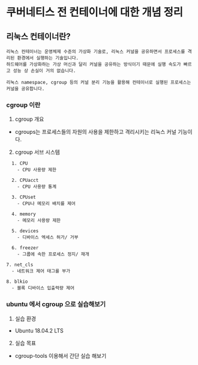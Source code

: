 # 쿠버네티스 전 컨테이너에 대한 개념 정리




## 리눅스 컨테이너란?
```
리눅스 컨테이너는 운영체제 수준의 가상화 기술로, 리눅스 커널을 공유하면서 프로세스를 격리된 환경에서 실행하는 기술입니다.
하드웨어를 가상화하는 가상 머신과 달리 커널을 공유하는 방식이기 때문에 실행 속도가 빠르고 성능 상 손실이 거의 없습니다.

리눅스 namespace, cgroup 등의 커널 분리 기능을 활용해 컨테이너로 실행된 프로세스는 커널을 공유합니다.
```



### cgroup 이란
1. cgroup 개요 
  - cgroups는 프로세스들의 자원의 사용을 제한하고 격리시키는 리눅스 커널 기능이다.
  
2. cgroup 서브 시스템
```
  1. CPU
    - CPU 사용량 제한

  2. CPUacct
    - CPU 사용량 통계

  3. CPUset
    - CPU나 메모리 배치를 제어

  4. memory 
    - 메모리 사용량 제한

  5. devices
    - 디바이스 엑세스 허가/ 거부

  6. freezer
    - 그룹에 속한 프로세스 정지/ 재개
  
7. net_cls
  - 네트워크 제어 태그를 부가

8. blkio
  - 블록 디바이스 입출력량 제어
 ```
 
 ### ubuntu 에서 cgroup 으로 실습해보기
 1. 실습 환경 
  - Ubuntu 18.04.2 LTS
  
2. 실습 목표 
  - cgroup-tools 이용해서 간단 실습 해보기
